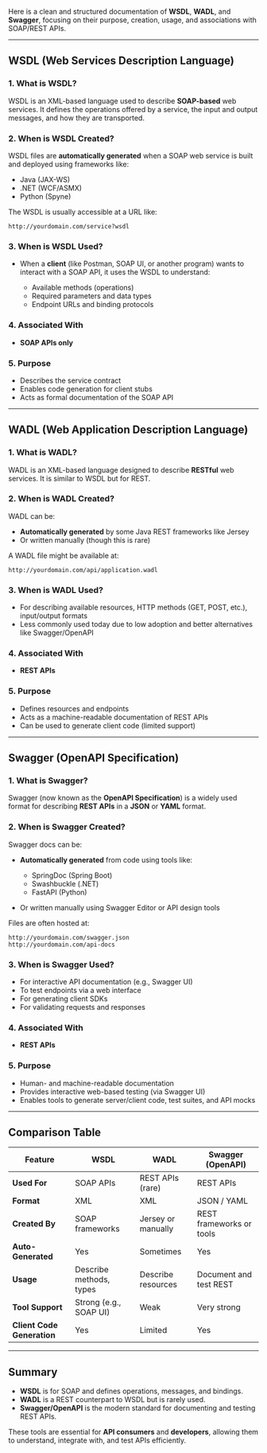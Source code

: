 Here is a clean and structured documentation of **WSDL**, **WADL**, and **Swagger**, focusing on their purpose, creation, usage, and associations with SOAP/REST APIs.

---

## **WSDL (Web Services Description Language)**

### 1. **What is WSDL?**

WSDL is an XML-based language used to describe **SOAP-based** web services. It defines the operations offered by a service, the input and output messages, and how they are transported.

### 2. **When is WSDL Created?**

WSDL files are **automatically generated** when a SOAP web service is built and deployed using frameworks like:

* Java (JAX-WS)
* .NET (WCF/ASMX)
* Python (Spyne)

The WSDL is usually accessible at a URL like:

```
http://yourdomain.com/service?wsdl
```

### 3. **When is WSDL Used?**

* When a **client** (like Postman, SOAP UI, or another program) wants to interact with a SOAP API, it uses the WSDL to understand:

  * Available methods (operations)
  * Required parameters and data types
  * Endpoint URLs and binding protocols

### 4. **Associated With**

* **SOAP APIs only**

### 5. **Purpose**

* Describes the service contract
* Enables code generation for client stubs
* Acts as formal documentation of the SOAP API

---

## **WADL (Web Application Description Language)**

### 1. **What is WADL?**

WADL is an XML-based language designed to describe **RESTful** web services. It is similar to WSDL but for REST.

### 2. **When is WADL Created?**

WADL can be:

* **Automatically generated** by some Java REST frameworks like Jersey
* Or written manually (though this is rare)

A WADL file might be available at:

```
http://yourdomain.com/api/application.wadl
```

### 3. **When is WADL Used?**

* For describing available resources, HTTP methods (GET, POST, etc.), input/output formats
* Less commonly used today due to low adoption and better alternatives like Swagger/OpenAPI

### 4. **Associated With**

* **REST APIs**

### 5. **Purpose**

* Defines resources and endpoints
* Acts as a machine-readable documentation of REST APIs
* Can be used to generate client code (limited support)

---

## **Swagger (OpenAPI Specification)**

### 1. **What is Swagger?**

Swagger (now known as the **OpenAPI Specification**) is a widely used format for describing **REST APIs** in a **JSON** or **YAML** format.

### 2. **When is Swagger Created?**

Swagger docs can be:

* **Automatically generated** from code using tools like:

  * SpringDoc (Spring Boot)
  * Swashbuckle (.NET)
  * FastAPI (Python)
* Or written manually using Swagger Editor or API design tools

Files are often hosted at:

```
http://yourdomain.com/swagger.json
http://yourdomain.com/api-docs
```

### 3. **When is Swagger Used?**

* For interactive API documentation (e.g., Swagger UI)
* To test endpoints via a web interface
* For generating client SDKs
* For validating requests and responses

### 4. **Associated With**

* **REST APIs**

### 5. **Purpose**

* Human- and machine-readable documentation
* Provides interactive web-based testing (via Swagger UI)
* Enables tools to generate server/client code, test suites, and API mocks

---

## **Comparison Table**

| Feature                    | WSDL                    | WADL               | Swagger (OpenAPI)        |
| -------------------------- | ----------------------- | ------------------ | ------------------------ |
| **Used For**               | SOAP APIs               | REST APIs (rare)   | REST APIs                |
| **Format**                 | XML                     | XML                | JSON / YAML              |
| **Created By**             | SOAP frameworks         | Jersey or manually | REST frameworks or tools |
| **Auto-Generated**         | Yes                     | Sometimes          | Yes                      |
| **Usage**                  | Describe methods, types | Describe resources | Document and test REST   |
| **Tool Support**           | Strong (e.g., SOAP UI)  | Weak               | Very strong              |
| **Client Code Generation** | Yes                     | Limited            | Yes                      |

---

## Summary

* **WSDL** is for SOAP and defines operations, messages, and bindings.
* **WADL** is a REST counterpart to WSDL but is rarely used.
* **Swagger/OpenAPI** is the modern standard for documenting and testing REST APIs.

These tools are essential for **API consumers** and **developers**, allowing them to understand, integrate with, and test APIs efficiently.

